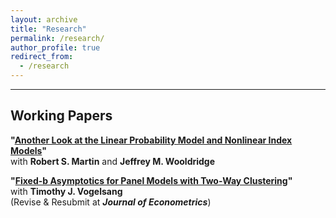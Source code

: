 ```yaml
---
layout: archive
title: "Research"
permalink: /research/
author_profile: true
redirect_from:
  - /research
---
```



<hr>

## Working Papers
 **"[Another Look at the Linear Probability Model and Nonlinear Index Models](https://arxiv.org/abs/2308.15338)"**\
 with **Robert S. Martin** and **Jeffrey M. Wooldridge**



 **"[Fixed-b Asymptotics for Panel Models with Two-Way Clustering](https://arxiv.org/abs/2309.08707)"**\
with **Timothy J. Vogelsang**\
(Revise & Resubmit at ***Journal of Econometrics***)
